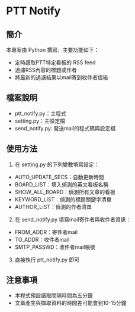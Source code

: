 # PTT Notify

## 簡介  

本專案由 Python 撰寫，主要功能如下：  
- 定時讀取PTT特定看板的 RSS feed  
- 過濾RSS內容的標題或作者  
- 將最新的過濾結果以mail寄到收件者信箱  

## 檔案說明  

- ptt_notify.py：主程式  
- setting.py：主設定檔  
- send_notify.py: 發送mail的程式碼與設定檔  

## 使用方法  

1. 在 setting.py 的下列變數填寫設定：
- AUTO_UPDATE_SECS：自動更新時間  
- BOARD_LIST：填入偵測的英文看板名稱  
- SHOW_ALL_BOARD：偵測所有文章的看板  
- KEYWORD_LIST：偵測的標題關鍵字清單  
- AUTHOR_LIST：偵測的作者清單  

2. 在 send_notify.py 填寫mail寄件者與收件者資訊：
- FROM_ADDR：寄件者mail  
- TO_ADDR：收件者mail  
- SMTP_PASSWD：收件者mail帳號  

3. 直接執行 ptt_notify.py 即可
  

## 注意事項  
- 本程式預設讀取間隔時間為五分鐘
- 文章產生與擷取資料的時間差可能會到10-15分鐘
